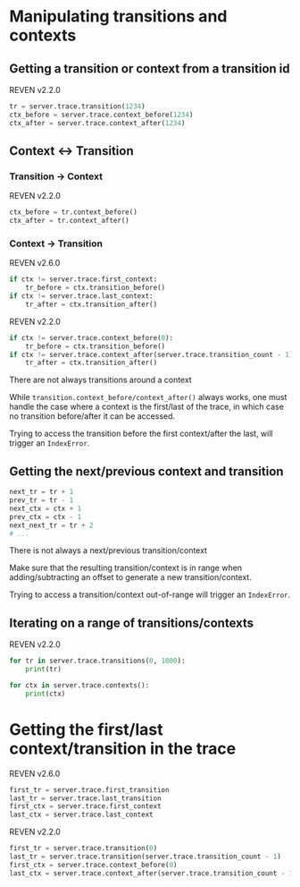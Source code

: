 # Manipulating transitions and contexts

## Getting a transition or context from a transition id

<div class="bulma">
<div class="field is-grouped is-grouped-multiline">
  <div class="control">
    <div class="tags has-addons">
      <span class="tag is-dark">REVEN</span>
      <span class="tag is-info">v2.2.0</span>
    </div>
  </div>
</div></div>

```py
tr = server.trace.transition(1234)
ctx_before = server.trace.context_before(1234)
ctx_after = server.trace.context_after(1234)
```

## Context <-> Transition

### Transition -> Context

<div class="bulma">
<div class="field is-grouped is-grouped-multiline">
  <div class="control">
    <div class="tags has-addons">
      <span class="tag is-dark">REVEN</span>
      <span class="tag is-info">v2.2.0</span>
    </div>
  </div>
</div></div>

```py
ctx_before = tr.context_before()
ctx_after = tr.context_after()
```

### Context -> Transition

<div class="bulma">
<div class="field is-grouped is-grouped-multiline">
  <div class="control">
    <div class="tags has-addons">
      <span class="tag is-dark">REVEN</span>
      <span class="tag is-info">v2.6.0</span>
    </div>
  </div>
</div></div>

```py
if ctx != server.trace.first_context:
    tr_before = ctx.transition_before()
if ctx != server.trace.last_context:
    tr_after = ctx.transition_after()
```

<div class="bulma">
<div class="field is-grouped is-grouped-multiline">
  <div class="control">
    <div class="tags has-addons">
      <span class="tag is-dark">REVEN</span>
      <span class="tag is-info">v2.2.0</span>
    </div>
  </div>
</div></div>

```py
if ctx != server.trace.context_before(0):
    tr_before = ctx.transition_before()
if ctx != server.trace.context_after(server.trace.transition_count - 1):
    tr_after = ctx.transition_after()
```

<div class="bulma">
  <div class="message is-warning">
     <div class="message-header">
         There are not always transitions around a context
     </div>
     <div class="message-body content">
       <p>
       While <code>transition.context_before/context_after()</code> always works, one must handle the case where a context is the first/last of the trace, in which case no transition before/after it can be accessed.
       </p><p>
       Trying to access the transition before the first context/after the last, will trigger an <code>IndexError</code>.
       </p></div>
  </div>
</div>


## Getting the next/previous context and transition

```py
next_tr = tr + 1
prev_tr = tr - 1
next_ctx = ctx + 1
prev_ctx = ctx - 1
next_next_tr = tr + 2
# ...
```

<div class="bulma">
  <div class="message is-warning">
     <div class="message-header">
         There is not always a next/previous transition/context
     </div>
     <div class="message-body content">
       <p>
       Make sure that the resulting transition/context is in range when adding/subtracting an offset to generate a new transition/context.
       </p><p>
       Trying to access a transition/context out-of-range will trigger an <code>IndexError</code>.
       </p></div>
  </div>
</div>

## Iterating on a range of transitions/contexts

<div class="bulma">
<div class="field is-grouped is-grouped-multiline">
  <div class="control">
    <div class="tags has-addons">
      <span class="tag is-dark">REVEN</span>
      <span class="tag is-info">v2.2.0</span>
    </div>
  </div>
</div></div>

```py
for tr in server.trace.transitions(0, 1000):
    print(tr)

for ctx in server.trace.contexts():
    print(ctx)
```

# Getting the first/last context/transition in the trace

<div class="bulma">
<div class="field is-grouped is-grouped-multiline">
  <div class="control">
    <div class="tags has-addons">
      <span class="tag is-dark">REVEN</span>
      <span class="tag is-info">v2.6.0</span>
    </div>
  </div>
</div></div>

```py
first_tr = server.trace.first_transition
last_tr = server.trace.last_transition
first_ctx = server.trace.first_context
last_ctx = server.trace.last_context
```

<div class="bulma">
<div class="field is-grouped is-grouped-multiline">
  <div class="control">
    <div class="tags has-addons">
      <span class="tag is-dark">REVEN</span>
      <span class="tag is-info">v2.2.0</span>
    </div>
  </div>
</div></div>

```py
first_tr = server.trace.transition(0)
last_tr = server.trace.transition(server.trace.transition_count - 1)
first_ctx = server.trace.context_before(0)
last_ctx = server.trace.context_after(server.trace.transition_count - 1)
```
